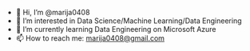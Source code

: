 - 👋 Hi, I’m @marija0408
- 👀 I’m interested in Data Science/Machine Learning/Data Engineering
- 🌱 I’m currently learning Data Engineering on Microsoft Azure
- 📫 How to reach me: marija0408@gmail.com

<!---
marija0408/marija0408 is a ✨ special ✨ repository because its `README.md` (this file) appears on your GitHub profile.
You can click the Preview link to take a look at your changes.
--->
